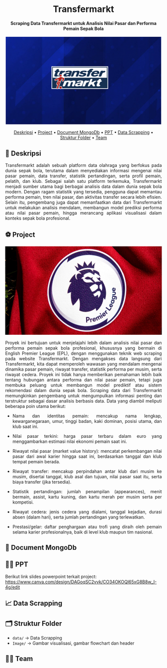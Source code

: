 <div align="center"> 
  
# Transfermarkt
#### Scraping Data Transfermarkt untuk Analisis Nilai Pasar dan Performa Pemain Sepak Bola
</div>

![alt text](https://github.com/maisasalsabila/mds_scrapping/blob/main/images/transfermarkt.png?raw=true)

<p align="center">
  <a href="#-deskripsi">Deskripsi</a> •
  <a href="#-project">Project</a> •
  <a href="#-document-mongodb">Document MongoDb</a> •
  <a href="#-ppt">PPT</a> •
  <a href="#-data-scrapping">Data Scrapping</a> •
  <a href="#-struktur-folder">Struktur Folder</a> •
  <a href="#-team">Team</a> 
</p>

## 📝 Deskripsi
<div align="justify">
Transfermarkt adalah sebuah platform data olahraga yang berfokus pada dunia sepak bola, terutama dalam menyediakan informasi mengenai nilai pasar pemain, data transfer, statistik pertandingan, serta profil pemain, pelatih, dan klub. Sebagai salah satu platform terkemuka, Transfermarkt menjadi sumber utama bagi berbagai analisis data dalam dunia sepak bola modern. Dengan ragam statistik yang tersedia, pengguna dapat memantau performa pemain, tren nilai pasar, dan aktivitas transfer secara lebih efisien. Selain itu, pengembang juga dapat memanfaatkan data dari Transfermarkt untuk melakukan analisis mendalam, membangun model prediksi performa atau nilai pasar pemain, hingga merancang aplikasi visualisasi dalam konteks sepak bola profesional.
</div>

## ⚽️ Project
![alt text](https://github.com/maisasalsabila/mds_scrapping/blob/main/images/Premierleague.jpg?raw=true)

<div align="justify">
Proyek ini bertujuan untuk menjelajahi lebih dalam analisis nilai pasar dan performa pemain sepak bola profesional, khususnya yang bermain di English Premier League (EPL), dengan menggunakan teknik web scraping pada website Transfermarkt. Dengan mengakses data langsung dari Transfermarkt, kita dapat memperoleh wawasan yang mendalam mengenai dinamika pasar pemain, riwayat transfer, statistik performa per musim, serta riwayat cedera. Proyek ini tidak hanya memberikan pemahaman lebih baik tentang hubungan antara performa dan nilai pasar pemain, tetapi juga membuka peluang untuk membangun model prediktif atau sistem rekomendasi dalam dunia sepak bola. Scraping data dari Transfermarkt memungkinkan pengembang untuk mengumpulkan informasi penting dan terstruktur sebagai dasar analisis berbasis data.
Data yang diambil meliputi beberapa poin utama berikut:

- Nama dan identitas pemain: mencakup nama lengkap, kewarganegaraan, umur, tinggi badan, kaki dominan, posisi utama, dan klub saat ini.

- Nilai pasar terkini: harga pasar terbaru dalam euro yang menggambarkan estimasi nilai ekonomi pemain saat ini.

- Riwayat nilai pasar (market value history): mencatat perkembangan nilai pasar dari awal karier hingga saat ini, berdasarkan tanggal dan klub tempat pemain berada.

- Riwayat transfer: mencakup perpindahan antar klub dari musim ke musim, disertai tanggal, klub asal dan tujuan, nilai pasar saat itu, serta biaya transfer (jika tersedia).

- Statistik pertandingan: jumlah penampilan (appearances), menit bermain, assist, kartu kuning, dan kartu merah per musim serta per kompetisi.

- Riwayat cedera: jenis cedera yang dialami, tanggal kejadian, durasi absen (dalam hari), serta jumlah pertandingan yang terlewatkan.

- Prestasi/gelar: daftar penghargaan atau trofi yang diraih oleh pemain selama karier profesionalnya, baik di level klub maupun tim nasional.
</div>

## 📄 Document MongoDb


## 👨‍💻 PPT

Berikut link slides powerpoint terkait project: 
https://www.canva.com/design/DAGoqSC2vvk/CO34OKOQl65xG8B8w_I-4g/edit

## 📈 Data Scrapping


## 🗂️ Struktur Folder
- `data/` → Data Scrapping
- `Image/` → Gambar visualisasi, gambar flowchart dan header

## 👭👬 Team 
